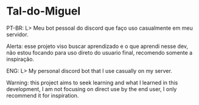 # Tal-do-Miguel

PT-BR:
 L> Meu bot pessoal do discord que faço uso casualmente em meu servidor.

 Alerta: esse projeto viso buscar aprendizado e o que aprendi nesse dev, não estou focando para uso direto do usuario final, recomendo somente a inspiração.

ENG:
 L> My personal discord bot that I use casually on my server.

 Warning: this project aims to seek learning and what I learned in this development, I am not focusing on direct use by the end user, I only recommend it for inspiration.